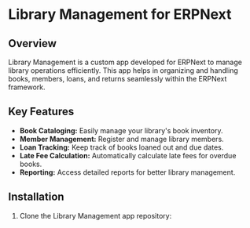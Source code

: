 # Library Management for ERPNext

## Overview
Library Management is a custom app developed for ERPNext to manage library operations efficiently. This app helps in organizing and handling books, members, loans, and returns seamlessly within the ERPNext framework.

## Key Features
- **Book Cataloging:** Easily manage your library's book inventory.
- **Member Management:** Register and manage library members.
- **Loan Tracking:** Keep track of books loaned out and due dates.
- **Late Fee Calculation:** Automatically calculate late fees for overdue books.
- **Reporting:** Access detailed reports for better library management.

## Installation
1. Clone the Library Management app repository:
